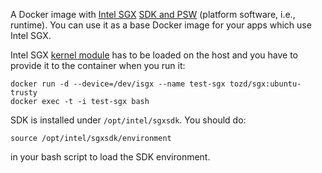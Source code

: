 A Docker image with [Intel SGX](https://software.intel.com/en-us/sgx) [SDK and
PSW](https://github.com/01org/linux-sgx) (platform software, i.e., runtime).
You can use it as a base Docker image for your apps which use Intel SGX.

Intel SGX [kernel module](https://github.com/01org/linux-sgx-driver) has to be loaded on the
host and you have to provide it to the container when you run it:

```
docker run -d --device=/dev/isgx --name test-sgx tozd/sgx:ubuntu-trusty
docker exec -t -i test-sgx bash
```

SDK is installed under `/opt/intel/sgxsdk`. You should do:

```
source /opt/intel/sgxsdk/environment
```

in your bash script to load the SDK environment.
